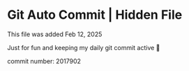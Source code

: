 # Git Auto Commit | Hidden File

This file was added Feb 12, 2025

Just for fun and keeping my daily git commit active 🤪

commit number: 2017902
